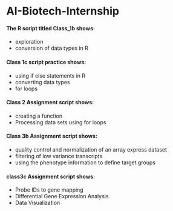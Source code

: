 # AI-Biotech-Internship

#### The R script titled Class_1b shows:
- exploration
- conversion of data types in R 

#### Class 1c script practice shows:
- using if else statements in R
- converting data types
- for loops

#### Class 2 Assignment script shows:
- creating a function
- Processing data sets using for loops

#### Class 3b Assignment script shows:
- quality control and normalization of an array express dataset
- filtering of low variance transcripts
- using the phenotype information to define target groups

#### class3c Assignment script shows:
- Probe IDs to gene mapping
- Differential Gene Expression Analysis
-  Data Visualization

